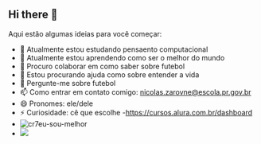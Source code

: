 ## Hi there 👋

Aqui estão algumas ideias para você começar:

- 🔭 Atualmente estou estudando pensaento computacional
- 🌱 Atualmente estou aprendendo como ser o melhor do mundo 
- 👯 Procuro colaborar em como saber sobre futebol
- 🤔 Estou procurando ajuda como sobre entender a vida 
- 💬 Pergunte-me sobre futebol
- 📫 Como entrar em contato comigo: nicolas.zarovne@escola.pr.gov.br
- 😄 Pronomes: ele/dele
- ⚡ Curiosidade: cê que escolhe 
-https://cursos.alura.com.br/dashboard
- ![cr7eu-sou-melhor](https://github.com/user-attachments/assets/fbb6f916-8513-4439-9102-be0fdf141f68)
- ![](https://private-user-images.githubusercontent.com/186940057/381999334-fbb6f916-8513-4439-9102-be0fdf141f68.gif?jwt=eyJhbGciOiJIUzI1NiIsInR5cCI6IkpXVCJ9.eyJpc3MiOiJnaXRodWIuY29tIiwiYXVkIjoicmF3LmdpdGh1YnVzZXJjb250ZW50LmNvbSIsImtleSI6ImtleTUiLCJleHAiOjE3MzAzODc3MTcsIm5iZiI6MTczMDM4NzQxNywicGF0aCI6Ii8xODY5NDAwNTcvMzgxOTk5MzM0LWZiYjZmOTE2LTg1MTMtNDQzOS05MTAyLWJlMGZkZjE0MWY2OC5naWY_WC1BbXotQWxnb3JpdGhtPUFXUzQtSE1BQy1TSEEyNTYmWC1BbXotQ3JlZGVudGlhbD1BS0lBVkNPRFlMU0E1M1BRSzRaQSUyRjIwMjQxMDMxJTJGdXMtZWFzdC0xJTJGczMlMkZhd3M0X3JlcXVlc3QmWC1BbXotRGF0ZT0yMDI0MTAzMVQxNTEwMTdaJlgtQW16LUV4cGlyZXM9MzAwJlgtQW16LVNpZ25hdHVyZT0zZWUyNGJkZDU3MTJlYjNlNWFkZDU2MTZhNzliY2MzMjgzM2IzNjNlMDRhYzk0YjUxNGQyZjE3N2I2NTFjYWVjJlgtQW16LVNpZ25lZEhlYWRlcnM9aG9zdCJ9.JEPkHLW1z7ZXXU1Ub_GeJG8GZkcWe8KKP_bCkSVAL1k)
